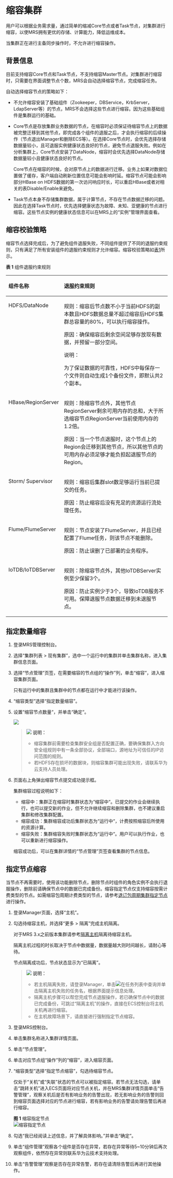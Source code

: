 # 缩容集群<a name="mrs_01_0060"></a>

用户可以根据业务需求量，通过简单的缩减Core节点或者Task节点，对集群进行缩容，以使MRS拥有更优的存储、计算能力，降低运维成本。

当集群正在进行主备同步操作时，不允许进行缩容操作。

## 背景信息<a name="section2893608111055"></a>

目前支持缩容Core节点和Task节点，不支持缩容Master节点。对集群进行缩容时，只需要在界面调整节点个数，MRS会自动选择缩容节点，完成缩容任务。

自动选择缩容节点的策略如下：

-   不允许缩容安装了基础组件（Zookeeper，DBService，KrbServer，LdapServer等）的节点，MRS不会选择这些节点进行缩容。因为这些基础组件是集群运行的基础。
-   Core节点是存放集群业务数据的节点，在缩容时必须保证待缩容节点上的数据被完整迁移到其他节点，即完成各个组件的退服之后，才会执行缩容的后续操作（节点退出Manager和删除ECS等）。在选择Core节点时，会优先选择存储数据量较小，且可退服实例健康状态良好的节点，避免节点退服失败。例如在分析集群上，Core节点安装了DataNode，缩容时会优先选择DataNode存储数据量较小且健康状态良好的节点。

    Core节点在缩容的时候，会对原节点上的数据进行迁移。业务上如果对数据位置做了缓存，客户端自动刷新位置信息可能会影响时延。缩容节点可能会影响部分HBase on HDFS数据的第一次访问响应时长，可以重启HBase或者对相关的表Disable/Enable来避免。

-   Task节点本身不存储集群数据，属于计算节点，不存在节点数据迁移的问题。因此在选择Task节点时，优先选择健康状态为故障、未知、亚健康的节点进行缩容。这些节点实例的健康状态信息可以在MRS上的“实例”管理界面查看。

## 缩容校验策略<a name="section61899517104936"></a>

缩容节点选择完成后，为了避免组件退服失败，不同组件提供了不同的退服约束规则，只有满足了所有安装组件的退服约束规则才允许缩容。缩容校验策略如[表1](#table53894796105039)所示。

**表 1**  组件退服约束规则

<a name="table53894796105039"></a>
<table><thead align="left"><tr id="row42511592105039"><th class="cellrowborder" valign="top" width="20.3%" id="mcps1.2.3.1.1"><p id="p53764504105039"><a name="p53764504105039"></a><a name="p53764504105039"></a>组件名称</p>
</th>
<th class="cellrowborder" valign="top" width="79.7%" id="mcps1.2.3.1.2"><p id="p59957578105039"><a name="p59957578105039"></a><a name="p59957578105039"></a>退服约束规则</p>
</th>
</tr>
</thead>
<tbody><tr id="row2747297105039"><td class="cellrowborder" valign="top" width="20.3%" headers="mcps1.2.3.1.1 "><p id="p5197024111752"><a name="p5197024111752"></a><a name="p5197024111752"></a>HDFS/DataNode</p>
</td>
<td class="cellrowborder" valign="top" width="79.7%" headers="mcps1.2.3.1.2 "><p id="p370310508570"><a name="p370310508570"></a><a name="p370310508570"></a>规则：缩容后节点数不小于当前HDFS的副本数且HDFS数据总量不超过缩容后HDFS集群总容量的80%，可以执行缩容操作。</p>
<p id="p5162475911742"><a name="p5162475911742"></a><a name="p5162475911742"></a>原因：确保缩容后剩余空间足够存放现有数据，并预留一部分空间。</p>
<div class="note" id="note056614391112"><a name="note056614391112"></a><a name="note056614391112"></a><span class="notetitle"> 说明： </span><div class="notebody"><p id="p1656703911116"><a name="p1656703911116"></a><a name="p1656703911116"></a>为了保证数据的可靠性，HDFS中每保存一个文件则自动生成1个备份文件，即默认共2个副本。</p>
</div></div>
</td>
</tr>
<tr id="row23019148105039"><td class="cellrowborder" valign="top" width="20.3%" headers="mcps1.2.3.1.1 "><p id="p578915401185"><a name="p578915401185"></a><a name="p578915401185"></a>HBase/RegionServer</p>
</td>
<td class="cellrowborder" valign="top" width="79.7%" headers="mcps1.2.3.1.2 "><p id="p4678735811813"><a name="p4678735811813"></a><a name="p4678735811813"></a>规则：除缩容节点外，其他节点RegionServer剩余可用内存的总和，大于所选缩容节点RegionServer当前使用内存的1.2倍。</p>
<p id="p1843304511813"><a name="p1843304511813"></a><a name="p1843304511813"></a>原因：当一个节点退服时，这个节点上的Region会迁移到其他节点，所以其他节点的可用内存必须足够才能负担起退服节点的Region。</p>
</td>
</tr>
<tr id="row47718974105039"><td class="cellrowborder" valign="top" width="20.3%" headers="mcps1.2.3.1.1 "><p id="p65209592111049"><a name="p65209592111049"></a><a name="p65209592111049"></a>Storm/ Supervisor</p>
</td>
<td class="cellrowborder" valign="top" width="79.7%" headers="mcps1.2.3.1.2 "><p id="p1490942511101"><a name="p1490942511101"></a><a name="p1490942511101"></a>规则：缩容后集群slot数足够运行当前已提交的任务。</p>
<p id="p6707596111101"><a name="p6707596111101"></a><a name="p6707596111101"></a>原因：防止缩容后没有充足的资源运行流处理任务。</p>
</td>
</tr>
<tr id="row417588611836"><td class="cellrowborder" valign="top" width="20.3%" headers="mcps1.2.3.1.1 "><p id="p961061111114"><a name="p961061111114"></a><a name="p961061111114"></a>Flume/FlumeServer</p>
</td>
<td class="cellrowborder" valign="top" width="79.7%" headers="mcps1.2.3.1.2 "><p id="p45790094111017"><a name="p45790094111017"></a><a name="p45790094111017"></a>规则：节点安装了FlumeServer，并且已经配置了Flume任务，则该节点不能删除。</p>
<p id="p9457670111017"><a name="p9457670111017"></a><a name="p9457670111017"></a>原因：防止误删了已部署的业务程序。</p>
</td>
</tr>
<tr id="row133113107231"><td class="cellrowborder" valign="top" width="20.3%" headers="mcps1.2.3.1.1 "><p id="p1131141042311"><a name="p1131141042311"></a><a name="p1131141042311"></a>IoTDB/IoTDBServer</p>
</td>
<td class="cellrowborder" valign="top" width="79.7%" headers="mcps1.2.3.1.2 "><p id="p9311810152311"><a name="p9311810152311"></a><a name="p9311810152311"></a>规则：除缩容节点外，其他IoTDBServer实例至少保留3个。</p>
<p id="p8636121862513"><a name="p8636121862513"></a><a name="p8636121862513"></a>原因：防止实例少于3个，导致IoTDB服务不可用。保障退服节点数据迁移到未退服节点。</p>
</td>
</tr>
</tbody>
</table>

## 指定数量缩容<a name="section45308593102934"></a>

1.  登录MRS管理控制台。
2.  选择“集群列表 \> 现有集群”，选中一个运行中的集群并单击集群名称，进入集群信息页面。
3.  选择“节点管理”页签，在需要缩容的节点组的“操作”列，单击“缩容”，进入缩容集群页面。

    只有运行中的集群且集群中的节点都在运行中才能进行该操作。

4.  “缩容类型”选择“指定数量缩容”。
5.  设置“缩容节点数量“，并单击“确定“。

    ![](figures/5-4-缩容.png)

    >![](public_sys-resources/icon-note.gif) **说明：** 
    >-   缩容集群前需要检查集群安全组是否配置正确，要确保集群入方向安全组规则中有一条全部协议，全部端口，源地址为可信任的IP访问范围的规则。
    >-   若HDFS存在损坏的数据块，则缩容集群可能出现失败，请联系华为云支持人员处理。

6.  页面右上角弹出缩容节点提交成功提示框。

    集群缩容过程说明如下：

    -   缩容中：集群正在缩容时集群状态为“缩容中“。已提交的作业会继续执行，也可以提交新的作业，但不允许继续缩容和删除集群，也不建议重启集群和修改集群配置。
    -   缩容成功：集群缩容成功后集群状态为“运行中“，计费按照缩容后所使用的资源计算。
    -   缩容失败：集群缩容失败时集群状态为“运行中“。用户可以执行作业，也可以重新进行缩容操作。

    缩容成功后，可以在集群详情的“节点管理”页签查看集群的节点信息。


## 指定节点缩容<a name="section151384436357"></a>

当节点不再需要时，使用该功能删除节点，删除节点时组件的角色实例不会执行退服操作，删除前请确保节点中的数据已完成备份。缩容指定节点仅支持缩容按需计费类型的节点。如需缩容包周期计费类型的节点，请参考[退订包周期集群指定节点](退订包周期集群指定节点.md)进行操作。

1.  登录Manager页面，选择“主机”。
2.  勾选待缩容主机，并选择“更多 \> 隔离”完成主机隔离。

    对于MRS 3.x之前版本集群请参考[隔离主机](隔离主机-14.md)隔离待缩容主机。

    隔离主机过程的时长取决于节点中数据量，数据量越大则时间越长，请耐心等待。

    节点隔离成功后，节点状态显示为“已隔离”。

    >![](public_sys-resources/icon-note.gif) **说明：** 
    >-   若主机隔离失败，请登录Manager，单击![](figures/icon_mrs_tasknum.jpg)在任务列表中查询并单击隔离主机失败的任务名，根据界面提示信息处理。
    >-   隔离主机步骤可以帮您完成节点退服操作，若已确保节点中的数据已完成备份，可跳过“隔离主机”的操作，直接在ECS控制台将主机关机再进行缩容。
    >-   在主机故障场景下，请直接进行强制指定节点缩容。

3.  登录MRS控制台。
4.  单击集群名称进入集群详情页面。
5.  单击“节点管理”。
6.  单击对应节点组“操作”列的“缩容”，进入缩容页面。
7.  “缩容类型”选择“指定节点缩容”，勾选待缩容节点。

    仅处于“关机”或“失联”状态的节点可以被指定缩容。若节点无法勾选，请单击“跳转关机”进入ECS页面将对应节点关机，并在MRS集群详情页面单击“告警管理”，观察关机后是否有影响业务的告警出现，若无影响业务的告警则回到缩容页面选择对应的节点进行缩容，若有影响业务的告警请处理告警后再进行缩容。

    **图 1**  缩容指定节点<a name="mrs_01_24042_fig1123614622715"></a>  
    ![](figures/缩容指定节点.png "缩容指定节点")

8.  勾选“我已经阅读上述信息，并了解具体影响。”并单击“确定”。
9.  单击“组件管理”观察各个组件是否存在异常，若存在异常等待5\~10分钟后再次观察组件，依然存在异常则联系华为云技术支持处理。
10. 单击“告警管理”观察是否存在异常告警，若存在请清除告警后再进行其他操作。

